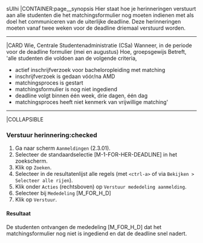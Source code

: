 sUlhi
|CONTAINER:page__synopsis
Hier staat hoe je herinneringen verstuurt aan alle studenten die het matchingsformulier nog moeten indienen met als doel het communiceren van de uiterlijke deadline. Deze herinneringen moeten vanaf twee weken voor de deadline driemaal verstuurd worden.
_____
|CARD
Wie, Centrale Studentenadministratie (CSa)
Wanneer, in de periode voor de deadline formulier (mei en augustus)
Hoe, groepsgewijs
Betreft, 'alle studenten die voldoen aan de volgende criteria,

* actief inschrijfverzoek voor bacheloropleiding met matching
* inschrijfverzoek is gedaan vóór/na AMD
* matchingsproces is gestart
* matchingsformulier is nog niet ingediend
* deadline volgt binnen één week, drie dagen, één dag
* matchingsproces heeft niet kenmerk van vrijwillige matching'
_____
|COLLAPSIBLE
### Verstuur herinnering:checked
1. Ga naar scherm `Aanmeldingen` (2.3.01).
1. Selecteer de standaardselectie [M-1-FOR-HER-DEADLINE] in het zoekscherm.
1. Klik op `Zoeken`.
1. Selecteer in de resultatenlijst alle regels (met `<ctrl-a>` of via `Bekijken > Selecteer alle rijen`).
1. Klik onder `Acties` (rechtsboven) op `Verstuur mededeling aanmelding`.
1. Selecteer bij `Mededeling` [M_FOR_H_D]
1. Klik op `Verstuur`.

#### Resultaat
De studenten ontvangen de mededeling [M_FOR_H_D] dat het matchingsformulier nog niet is ingediend en dat de deadline snel nadert.